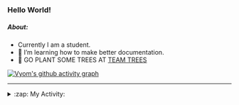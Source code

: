 ### Hello World!

##### About:
- Currently I am a student.
- 🌱 I’m learning how to make better documentation.
- 🌱 GO PLANT SOME TREES AT [TEAM TREES](https://teamtrees.org/)

[![Vyom's github activity graph](https://activity-graph.herokuapp.com/graph?username=Vyvy-vi)](https://github.com/ashutosh00710/github-readme-activity-graph)

---
<details>
  <summary>:zap: My Activity:</summary>
  
<!--START_SECTION:waka-->
![Code Time](http://img.shields.io/badge/Code%20Time-977%20hrs%2057%20mins-blue)

**I'm a Night 🦉** 

```text
🌞 Morning    98 commits     ███░░░░░░░░░░░░░░░░░░░░░░   13.8% 
🌆 Daytime    175 commits    ██████░░░░░░░░░░░░░░░░░░░   24.65% 
🌃 Evening    229 commits    ████████░░░░░░░░░░░░░░░░░   32.25% 
🌙 Night      208 commits    ███████░░░░░░░░░░░░░░░░░░   29.3%

```
📅 **I'm Most Productive on Sunday** 

```text
Monday       100 commits    ███░░░░░░░░░░░░░░░░░░░░░░   14.08% 
Tuesday      115 commits    ████░░░░░░░░░░░░░░░░░░░░░   16.2% 
Wednesday    89 commits     ███░░░░░░░░░░░░░░░░░░░░░░   12.54% 
Thursday     104 commits    ███░░░░░░░░░░░░░░░░░░░░░░   14.65% 
Friday       107 commits    ███░░░░░░░░░░░░░░░░░░░░░░   15.07% 
Saturday     78 commits     ██░░░░░░░░░░░░░░░░░░░░░░░   10.99% 
Sunday       117 commits    ████░░░░░░░░░░░░░░░░░░░░░   16.48%

```


📊 **This Week I Spent My Time On** 

```text
🔥 Editors: 
VS Code                  19 hrs 58 mins      █████████████████████████   100.0%

🐱‍💻 Projects: 
attendance-management-sys8 hrs 15 mins       ██████████░░░░░░░░░░░░░░░   41.33% 
credifi                  3 hrs 58 mins       █████░░░░░░░░░░░░░░░░░░░░   19.94% 
CSF                      3 hrs 26 mins       ████░░░░░░░░░░░░░░░░░░░░░   17.25% 
thirdweb-auth-next       2 hrs 35 mins       ███░░░░░░░░░░░░░░░░░░░░░░   12.98% 
itosp-hackathon          59 mins             █░░░░░░░░░░░░░░░░░░░░░░░░   4.94%

```


 Last Updated on 21/11/2022 20:04:13 UTC
<!--END_SECTION:waka-->
</details>
